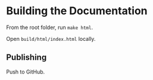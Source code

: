 # Building the Documentation

From the root folder, run `make html`.

Open `build/html/index.html` locally.

## Publishing

Push to GitHub.